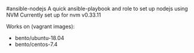 #ansible-nodejs
A quick ansible-playbook and role to set up nodejs using NVM
Currently set up for nvm v0.33.11

Works on (vagrant images):
  - bento/ubuntu-18.04
  - bento/centos-7.4
  
